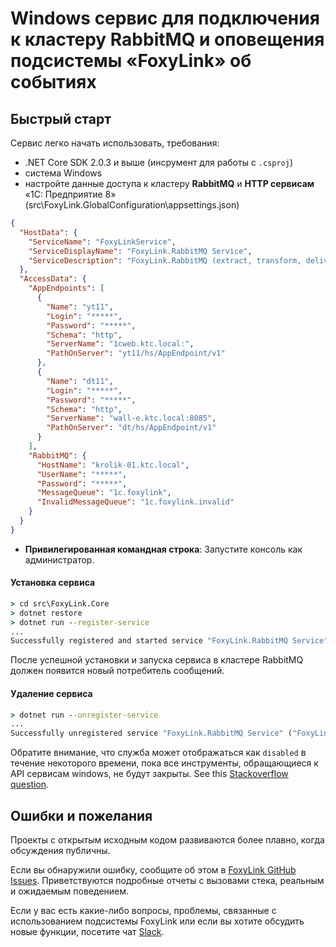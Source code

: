 # Windows сервис для подключения к кластеру RabbitMQ и оповещения подсистемы «FoxyLink» об событиях 

## Быстрый старт

Сервис легко начать использовать, требования:
* .NET Core SDK 2.0.3 и выше (инсрумент для работы с `.csproj`)
* система Windows
* настройте данные доступа к кластеру **RabbitMQ** и **HTTP сервисам** «1С: Предприятие 8» (src\FoxyLink.GlobalConfiguration\appsettings.json)
```json
{
  "HostData": {
    "ServiceName": "FoxyLinkService",
    "ServiceDisplayName": "FoxyLink.RabbitMQ Service",
    "ServiceDescription": "FoxyLink.RabbitMQ (extract, transform, deliver messages to the «1C:Enterprise 8» consumers)"
  },
  "AccessData": {
    "AppEndpoints": [
      {
        "Name": "yt11",
        "Login": "*****",
        "Password": "*****",
        "Schema": "http",
        "ServerName": "1cweb.ktc.local:",
        "PathOnServer": "yt11/hs/AppEndpoint/v1"
      },
      {
        "Name": "dt11",
        "Login": "*****",
        "Password": "*****",
        "Schema": "http",
        "ServerName": "wall-e.ktc.local:8085",
        "PathOnServer": "dt/hs/AppEndpoint/v1"
      }
    ],
    "RabbitMQ": {
      "HostName": "krolik-01.ktc.local",
      "UserName": "*****",
      "Password": "*****",
      "MessageQueue": "1c.foxylink",
      "InvalidMessageQueue": "1c.foxylink.invalid"
    }
  }
}
```
* **Привилегированная командная строка**: Запустите консоль как администратор.

#### Установка сервиса

```cmd
> cd src\FoxyLink.Core
> dotnet restore
> dotnet run --register-service
...
Successfully registered and started service "FoxyLink.RabbitMQ Service" ("FoxyLink.RabbitMQ (extract, transform, deliver messages to the «1C:Enterprise 8» consumers)")
```

После успешной установки и запуска сервиса в кластере RabbitMQ должен появится новый потребитель сообщений.

#### Удаление сервиса

```cmd
> dotnet run --unregister-service
...
Successfully unregistered service "FoxyLink.RabbitMQ Service" ("FoxyLink.RabbitMQ (extract, transform, deliver messages to the «1C:Enterprise 8» consumers)")
```
Обратите внимание, что служба может отображаться как `disabled` в течение некоторого времени, пока все инструменты, обращающиеся к API сервисам windows, не будут закрыты.
See this [Stackoverflow question](http://stackoverflow.com/questions/20561990/how-to-solve-the-specified-service-has-been-marked-for-deletion-error).

## Ошибки и пожелания

Проекты с открытым исходным кодом развиваются более плавно, когда обсуждения публичны.

Если вы обнаружили ошибку, сообщите об этом в [FoxyLink GitHub Issues](https://github.com/pbazeliuk/FoxyLink/issues?state=open). Приветствуются подробные отчеты с вызовами стека, реальным и ожидаемым поведением.

Если у вас есть какие-либо вопросы, проблемы, связанные с использованием подсистемы FoxyLink или если вы хотите обсудить новые функции, посетите чат [Slack](https://foxylinkio.herokuapp.com/).
